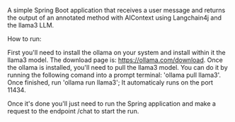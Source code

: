 A simple Spring Boot application that receives a user message and returns the output of an annotated method with AIContext using Langchain4j and the llama3 LLM. 

How to run:

First you'll need to install the ollama on your system and install within it the llama3 model. The download page is: https://ollama.com/download. Once the ollama is installed, you'll need to pull the llama3 model.
You can do it by running the following comand into a prompt terminal: 'ollama pull llama3'. Once finished, run 'ollama run llama3'; It automaticaly runs on the port 11434.

Once it's done you'll just need to run the Spring application and make a request to the endpoint /chat to start the run.
